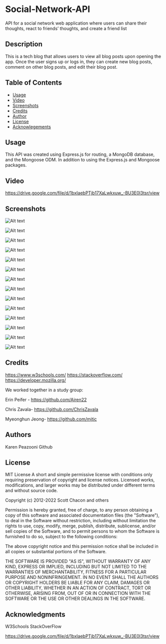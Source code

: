 # Social-Network-API
API for a social network web application where users can share their thoughts, react to friends’ thoughts, and create a friend list


## Description
This is a tech blog that allows users to view all blog posts upon opening the app. Once the user signs up or logs in, they can create new blog posts, comment on other blog posts, and edit their blog post. 

## Table of Contents  
  * [Usage](#usage)
  * [Video](#video)
  * [Screenshots](#screenshots)
  * [Credits](#credits)
  * [Author](#author)
  * [License](#license)
  * [Acknowlegements](#acknowlegements)


## Usage
This API was created using Express.js for routing, a MongoDB database, and the Mongoose ODM. In addition to using the Express.js and Mongoose packages.

## Video
https://drive.google.com/file/d/1bxIaebPTjb17XaLwkxuw_-BU3E0l3tsr/view


## Screenshots
![Alt text](assets/all%20users.png)

![Alt text](assets/user%20by%20id.png)

![Alt text](assets/update%20user.png)

![Alt text](assets/delete%20user.png)

![Alt text](assets/create%20user.png)

![Alt text](assets/add%20friend.png)

![Alt text](assets/delete%20friend.png)

![Alt text](assets/all%20thoughts.png)

![Alt text](assets/thought%20by%20id.png)

![Alt text](assets/create%20thought.png)

![Alt text](assets/Create%20reaction.png)

![Alt text](assets/delete%20reaction.png)

![Alt text](assets/delete%20thought.png)

![Alt text](assets/update%20thought.png)


## Credits
https://www.w3schools.com/
https://stackoverflow.com/
https://developer.mozilla.org/

We worked together in a study group: 

Erin Peifer - https://github.com/Airen22

Chris Zavala- https://github.com/ChrisZavala

Myeonghun Jeong- https://github.com/mjtic

## Authors

Karen Peazooni Github

## License
MIT License A short and simple permissive license with conditions only requiring preservation of copyright and license notices. Licensed works, modifications, and larger works may be distributed under different terms and without source code.

Copyright (c) 2012-2022 Scott Chacon and others

Permission is hereby granted, free of charge, to any person obtaining a copy of this software and associated documentation files (the "Software"), to deal in the Software without restriction, including without limitation the rights to use, copy, modify, merge, publish, distribute, sublicense, and/or sell copies of the Software, and to permit persons to whom the Software is furnished to do so, subject to the following conditions:

The above copyright notice and this permission notice shall be included in all copies or substantial portions of the Software.

THE SOFTWARE IS PROVIDED "AS IS", WITHOUT WARRANTY OF ANY KIND, EXPRESS OR IMPLIED, INCLUDING BUT NOT LIMITED TO THE WARRANTIES OF MERCHANTABILITY, FITNESS FOR A PARTICULAR PURPOSE AND NONINFRINGEMENT. IN NO EVENT SHALL THE AUTHORS OR COPYRIGHT HOLDERS BE LIABLE FOR ANY CLAIM, DAMAGES OR OTHER LIABILITY, WHETHER IN AN ACTION OF CONTRACT, TORT OR OTHERWISE, ARISING FROM, OUT OF OR IN CONNECTION WITH THE SOFTWARE OR THE USE OR OTHER DEALINGS IN THE SOFTWARE.

## Acknowledgments

W3Schools 
StackOverFlow

https://drive.google.com/file/d/1bxIaebPTjb17XaLwkxuw_-BU3E0l3tsr/view

